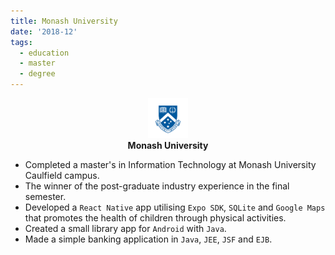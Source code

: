 ```yaml
---
title: Monash University
date: '2018-12'
tags:
  - education
  - master
  - degree
---
```

<p align='center'>
  <img src='/assets/stories/monash.png' height='64' /><br />
  <b>Monash University</b>
</p>

* Completed a master's in Information Technology at Monash University Caulfield campus.
* The winner of the post-graduate industry experience in the final semester.
* Developed a `React Native` app utilising `Expo SDK`, `SQLite` and `Google Maps` that promotes the health of children
through physical activities.
* Created a small library app for `Android` with `Java`.
* Made a simple banking application in `Java`, `JEE`, `JSF` and `EJB`.
